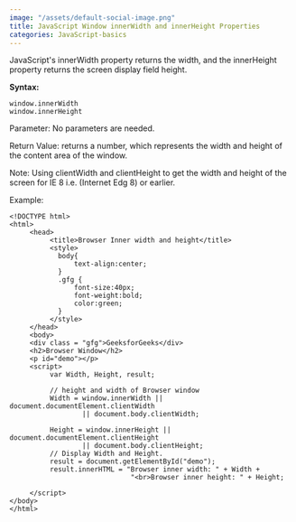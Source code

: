 ```yaml
---
image: "/assets/default-social-image.png"
title: JavaScript Window innerWidth and innerHeight Properties
categories: JavaScript-basics
---
```


JavaScript's innerWidth property returns the width, and the innerHeight property returns the screen display field height.

**Syntax:**

```
window.innerWidth
window.innerHeight
```

Parameter: No parameters are needed.

Return Value: returns a number, which represents the width and height of the content area of the window.

Note: Using clientWidth and clientHeight to get the width and height of the screen for IE 8 i.e. (Internet Edg 8) or earlier.

Example:

```
<!DOCTYPE html> 
<html> 
     <head> 
          <title>Browser Inner width and height</title> 
          <style> 
            body{ 
                text-align:center; 
            } 
            .gfg { 
                font-size:40px; 
                font-weight:bold; 
                color:green; 
            } 
          </style> 
     </head> 
     <body> 
     <div class = "gfg">GeeksforGeeks</div> 
     <h2>Browser Window</h2> 
     <p id="demo"></p> 
     <script> 
          var Width, Height, result; 
  
          // height and width of Browser window 
          Width = window.innerWidth || document.documentElement.clientWidth 
                  || document.body.clientWidth; 
  
          Height = window.innerHeight || document.documentElement.clientHeight 
                  || document.body.clientHeight; 
          // Display Width and Height. 
          result = document.getElementById("demo"); 
          result.innerHTML = "Browser inner width: " + Width + 
                              "<br>Browser inner height: " + Height; 
  
     </script> 
</body> 
</html> 
```